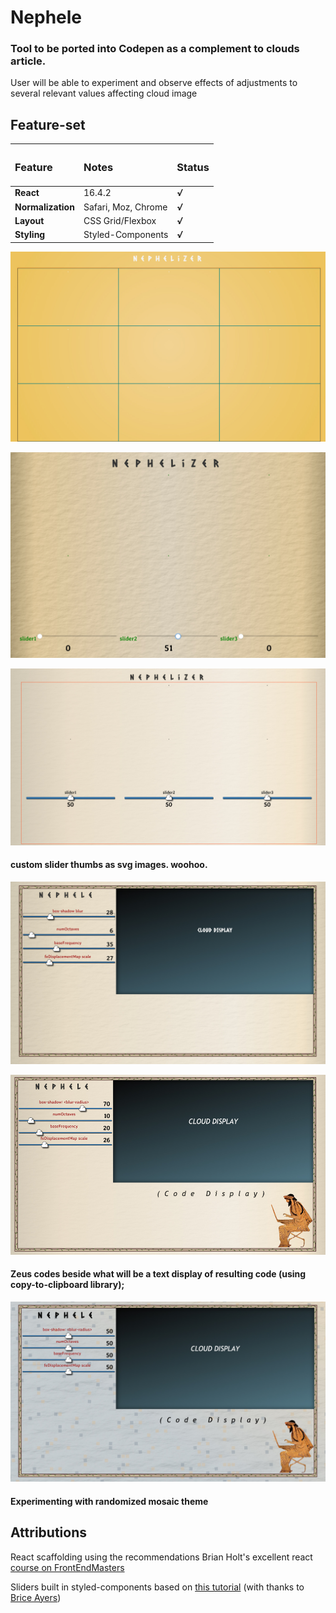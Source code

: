 # Nephele
### Tool to be ported into Codepen as a complement to clouds article.

User will be able to experiment and observe effects of adjustments to several relevant values affecting cloud image


## Feature-set

| <h3>Feature</h3>  | <h3>Notes</h3>      | <h3>Status</h3> |
| :---------------- | :------------------ | :-------------- |
| **React**         | 16.4.2              | ***√***         |
| **Normalization** | Safari, Moz, Chrome | ***√***         |
| **Layout**        | CSS Grid/Flexbox    | ***√***         |
| **Styling**       | Styled-Components   | ***√***         |


![First page screenshot](https://github.com/beauhaus/Nephele/blob/master/readmeRefImg/scrnshot.jpg?raw=true "First page screenshot")

![Second page screenshot](https://github.com/beauhaus/Nephele/blob/master/readmeRefImg/scrnshot2.jpg?raw=true "Second page screenshot")

![Third page screenshot](https://github.com/beauhaus/Nephele/blob/master/readmeRefImg/scrnshot3.jpg?raw=true "Third page screenshot")
#### custom slider thumbs as svg images. woohoo.

![Fourth page screenshot](https://github.com/beauhaus/Nephele/blob/master/readmeRefImg/scrnshot4.jpg?raw=true "Fourth page screenshot")

![Fifth page screenshot](https://github.com/beauhaus/Nephele/blob/master/readmeRefImg/scrnshot5.jpg?raw=true "Fifth page screenshot")
#### Zeus codes beside what will be a text display of resulting code (using copy-to-clipboard library);


![Sixth page screenshot](https://github.com/beauhaus/Nephele/blob/master/readmeRefImg/scrnshot6.jpg?raw=true "Sixth page screenshot")
#### Experimenting with randomized mosaic theme





## Attributions

React scaffolding using the recommendations Brian Holt's excellent react <a href="https://frontendmasters.com/teachers/brian-holt/" target="_blank" title="Click to visit this class">course on FrontEndMasters</a>

Sliders built in styled-components based on <a href="https://www.youtube.com/watch?v=U16seM2a8OY" target="_blank" title="click to watch">this tutorial</a> (with thanks to <a href="https://github.com/MyNameIsURL" target="_blank" title="Twitter">Brice Ayers</a>)
